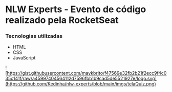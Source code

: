 # NLW Experts - Evento de código realizado pela RocketSeat
### Tecnologias utilizadas
- HTML
- CSS
- JavaScript
  
![https://gist.githubusercontent.com/maykbrito/f47569e32fb2b21f2ecc9f4c035c141f/raw/a45997404564112d7596fbb1b9cad5de5521927e/logo.svg](https://github.com/Kedinha/nlw-experts/blob/main/imgs/telaQuiz.png)
